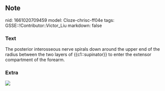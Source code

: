 ## Note
nid: 1661020709459
model: Cloze-chrisc-ff04e
tags: GSSE::!Contributor::Victor_Liu
markdown: false

### Text
The posterior interosseous nerve spirals down around the upper end of the radius between the two layers of {{c1::supinator}} to enter the extensor compartment of the forearm.

### Extra
<img src="paste-c14a5871e8a1ebc4b3119a852bb2f453500e9486.jpg">
